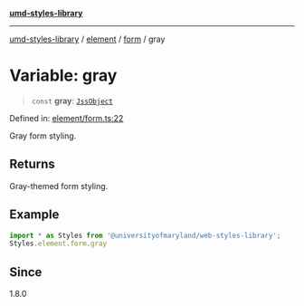[**umd-styles-library**](../../../../README.md)

***

[umd-styles-library](../../../../modules.md) / [element](../../../README.md) / [form](../README.md) / gray

# Variable: gray

> `const` **gray**: [`JssObject`](../../../../utilities/namespaces/transform/type-aliases/JssObject.md)

Defined in: [element/form.ts:22](https://github.com/UMD-Digital/design-system/blob/ada30a44686a89a90941bbd44a6f156101fc9b44/packages/styles/source/element/form.ts#L22)

Gray form styling.

## Returns

Gray-themed form styling.

## Example

```typescript
import * as Styles from '@universityofmaryland/web-styles-library';
Styles.element.form.gray
```

## Since

1.8.0
